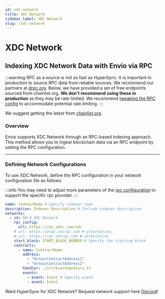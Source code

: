 ```yaml
---
id: xdc-network
title: XDC Network
sidebar_label: XDC Network
slug: /xdc-network
---
```


# XDC Network

## Indexing XDC Network Data with Envio via RPC

:::warning
RPC as a source is not as fast as HyperSync. It is important in production to source RPC data from reliable sources. We recommend our partners at [drpc.org](https://drpc.org). Below, we have provided a set of free endpoints sourced from chainlist.org. **We don't recommend using these in production** as they may be rate limited. We recommend [tweaking the RPC config](./rpc-sync) to accommodate potential rate limiting.
:::

We suggest getting the latest from [chainlist.org](https://chainlist.org).

### Overview

Envio supports XDC Network through an RPC-based indexing approach. This method allows you to ingest blockchain data via an RPC endpoint by setting the RPC configuration.

---

### Defining Network Configurations

To use XDC Network, define the RPC configuration in your network configuration file as follows:

:::info
You may need to adjust more parameters of the [rpc configuration](./rpc-sync) to support the specific rpc provider. 
:::

```yaml
name: IndexerName # Specify indexer name
description: Indexer Description # Include indexer description
networks:
  - id: 50 # XDC Network
    rpc_config:
      url: https://rpc.ankr.com/xdc 
    # url: https://erpc.xdcrpc.com # alternative,
    # url: https://rpc.xdcrpc.com # alternative
    start_block: START_BLOCK_NUMBER # Specify the starting block
    contracts:
      - name: ContractName
        address:
          - "0xYourContractAddress1"
          - "0xYourContractAddress2"
        handler: ./src/EventHandlers.ts
        events:
          - event: Event # Specify event
          - event: Event
```

Want HyperSync for XDC Network? Request network support here [Discord](https://discord.gg/fztEvj79m3)!
